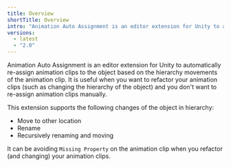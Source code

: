 ```yaml
---
title: Overview
shortTitle: Overview
intro: "Animation Auto Assignment is an editor extension for Unity to automatically re-assign animation clips to the object based on the hierarchy movements of the animation clip."
versions:
  - latest
  - "2.0"
---
```


Animation Auto Assignment is an editor extension for Unity to automatically re-assign animation clips to the object based on the hierarchy movements of the animation clip.
It is useful when you want to refactor your animation clips (such as changing the hierarchy of the object) and you don't want to re-assign animation clips manually.

This extension supports the following changes of the object in hierarchy:

- Move to other location
- Rename
- Recursively renaming and moving

It can be avoiding `Missing Property` on the animation clip when you refactor (and changing) your animation clips.
